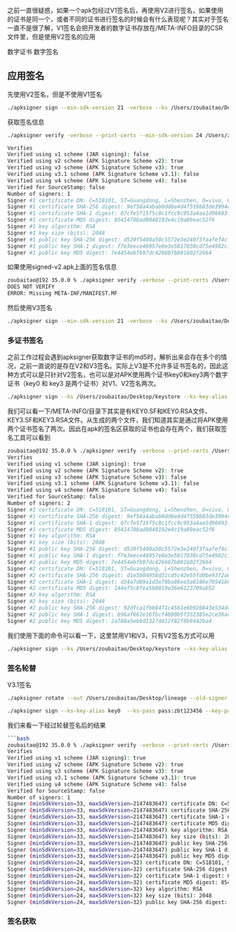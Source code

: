 之前一直很疑惑，如果一个apk包经过V1签名后，再使用V2进行签名，如果使用的证书是同一个，或者不同的证书进行签名的时候会有什么表现呢？其实对于签名一直不是很了解，V1签名会把开发者的数字证书存放在/META-INFO目录的CSR文件里，但是使用V2签名的应用

数字证书
数字签名


## 应用签名
先使用V2签名，但是不使用V1签名
```bash
./apksigner sign --min-sdk-version 21 -verbose --ks /Users/zoubaitao/Desktop/keystore --v1-signing-enabled false --v2-signing-enabled true --ks-key-alias key0 --ks-pass pass:zbt123456 --key-pass pass:zbt123456 --out /Users/zoubaitao/Desktop/signed-v2.apk /Users/zoubaitao/Desktop/app-debug-unsigned.apk
```
获取签名信息
```bash
./apksigner verify -verbose --print-certs --min-sdk-version 24 /Users/zoubaitao/Desktop/signed-v2.apk

Verifies
Verified using v1 scheme (JAR signing): false
Verified using v2 scheme (APK Signature Scheme v2): true
Verified using v3 scheme (APK Signature Scheme v3): true
Verified using v3.1 scheme (APK Signature Scheme v3.1): false
Verified using v4 scheme (APK Signature Scheme v4): false
Verified for SourceStamp: false
Number of signers: 1
Signer #1 certificate DN: C=518101, ST=Guangdong, L=Shenzhen, O=vivo, OU=Application, CN=Zou Baitao
Signer #1 certificate SHA-256 digest: 9ef58a4abab0dd6e4d4f559b83de3994dba62d85f192ac375bc00f19c4aa1467
Signer #1 certificate SHA-1 digest: 07cfe5f15f5c8c1fcc9c953a4aa1d96693fef4fb
Signer #1 certificate MD5 digest: 8541470bad8040192e4c19a89eac52f6
Signer #1 key algorithm: RSA
Signer #1 key size (bits): 2048
Signer #1 public key SHA-256 digest: d520f5400a50c5572e3e240f3faafef4cfb45c3516964f664f69f30bf92ee9af
Signer #1 public key SHA-1 digest: f7e3eece46957e8e3e5817038cd75e4982c11801
Signer #1 public key MD5 digest: 7e4454ebfb97dc426607b801602f2664
```

如果使用signed-v2.apk上面的签名信息
```bash
zoubaitao@192 35.0.0 % ./apksigner verify -verbose --print-certs /Users/zoubaitao/Desktop/signed-v2.apk
DOES NOT VERIFY
ERROR: Missing META-INF/MANIFEST.MF
```

然后使用V3签名
```bash
./apksigner sign --min-sdk-version 21 -verbose --ks /Users/zoubaitao/Desktop/keystore --v1-signing-enabled false --v3-signing-enabled true --ks-key-alias key1 --ks-pass pass:zbt123456 --key-pass pass:zbt123456 --out /Users/zoubaitao/Desktop/signed-v3.apk /Users/zoubaitao/Desktop/signed-v2.apk
```

### 多证书签名
之前工作过程会遇到apksigner获取数字证书的md5时，解析出来会存在多个的情况，之前一直说的是存在V2和V3签名。实际上V3是不允许多证书签名的，因此这种方式可以是只针对V2签名，也可以是对APK使用两个证书key0和key3两个数字证书（key0 和 key3 是两个证书）对V1、V2签名两次。
```bash
./apksigner sign --ks /Users/zoubaitao/Desktop/keystore --ks-key-alias key0 --ks-pass pass:zbt123456 --key-pass pass:zbt123456 --next-signer --ks /Users/zoubaitao/Desktop/keystore2 --ks-key-alias key3 --ks-pass pass:zbt123456 --key-pass pass:zbt123456 --v3-signing-enabled false --in /Users/zoubaitao/Desktop/app-debug-unsigned.apk --out app-signed.apk
```
我们可以看一下/META-INFO/目录下其实是有KEY0.SF和KEY0.RSA文件、KEY3.SF和KEY3.RSA文件。从生成的两个文件，我们知道其实是通过将APK使用两个证书签名了两次。因此在apk的签名区获取的证书也会存在两个，我们获取签名工具可以看到
```bash
zoubaitao@192 35.0.0 % ./apksigner verify -verbose --print-certs /Users/zoubaitao/Desktop/app-signed.apk 
Verifies
Verified using v1 scheme (JAR signing): true
Verified using v2 scheme (APK Signature Scheme v2): true
Verified using v3 scheme (APK Signature Scheme v3): false
Verified using v3.1 scheme (APK Signature Scheme v3.1): false
Verified using v4 scheme (APK Signature Scheme v4): false
Verified for SourceStamp: false
Number of signers: 2
Signer #1 certificate DN: C=518101, ST=Guangdong, L=Shenzhen, O=vivo, OU=Application, CN=Zou Baitao
Signer #1 certificate SHA-256 digest: 9ef58a4abab0dd6e4d4f559b83de3994dba62d85f192ac375bc00f19c4aa1467
Signer #1 certificate SHA-1 digest: 07cfe5f15f5c8c1fcc9c953a4aa1d96693fef4fb
Signer #1 certificate MD5 digest: 8541470bad8040192e4c19a89eac52f6
Signer #1 key algorithm: RSA
Signer #1 key size (bits): 2048
Signer #1 public key SHA-256 digest: d520f5400a50c5572e3e240f3faafef4cfb45c3516964f664f69f30bf92ee9af
Signer #1 public key SHA-1 digest: f7e3eece46957e8e3e5817038cd75e4982c11801
Signer #1 public key MD5 digest: 7e4454ebfb97dc426607b801602f2664
Signer #2 certificate DN: C=518101, ST=Guangdong, L=Shenzhen, O=vivo, OU=Application, CN=Zou Baitao
Signer #2 certificate SHA-256 digest: d1e5b04958d31cd5c42e55fd0be9372a8ae2e5fa7713a2746c35e659d39e4102
Signer #2 certificate SHA-1 digest: d24a7d69a1d3e70ba86ee3a6186e70541685c52a
Signer #2 certificate MD5 digest: 144ef5c8fea5b8819e36e6123709ab52
Signer #2 key algorithm: RSA
Signer #2 key size (bits): 2048
Signer #2 public key SHA-256 digest: 92dfca1fbb8471c4561e6b920843e534d4312f205e7ab63dbce30decd82b2519
Signer #2 public key SHA-1 digest: 696af662e16fbcf4000b5f352385e2ce36ac74ea
Signer #2 public key MD5 digest: 2a788a5ebbd1327d412f82f8b9442ba4
```

我们使用下面的命令可以看一下，这里禁用V1和V3，只有V2签名方式可以用
```bash
./apksigner sign --ks /Users/zoubaitao/Desktop/keystore --ks-key-alias key0 --ks-pass pass:zbt123456 --key-pass pass:zbt123456 --next-signer --ks /Users/zoubaitao/Desktop/keystore2 --ks-key-alias key3 --ks-pass pass:zbt123456 --key-pass pass:zbt123456 --v1-signing-enabled false --v3-signing-enabled false --in /Users/zoubaitao/Desktop/app-debug-unsigned.apk --out /Users/zoubaitao/Desktop/app-signed2.apk
```


### 签名轮替
V3.1签名

```bash
./apksigner rotate --out /Users/zoubaitao/Desktop/lineage --old-signer --ks-key-alias key0 --ks-pass pass:zbt123456 --key-pass pass:zbt123456 --ks /Users/zoubaitao/Desktop/keystore  --new-signer --ks-key-alias key3 --ks-pass pass:zbt123456 --key-pass pass:zbt123456 --ks /Users/zoubaitao/Desktop/keystore2
```

```bash
./apksigner sign --ks-key-alias key0  --ks-pass pass:zbt123456 --key-pass pass:zbt123456 --ks /Users/zoubaitao/Desktop/keystore --next-signer --ks-key-alias key3 --ks-pass pass:zbt123456 --key-pass pass:zbt123456 --ks /Users/zoubaitao/Desktop/keystore2 --lineage /Users/zoubaitao/Desktop/lineage --in /Users/zoubaitao/Desktop/app-debug-unsigned.apk --out /Users/zoubaitao/Desktop/rotate-v3-signed.apk 
```

我们来看一下经过轮替签名后的结果
```bash
```bash
zoubaitao@192 35.0.0 % ./apksigner verify -verbose --print-certs /Users/zoubaitao/Desktop/rotate-v3-signed.apk 
Verifies
Verified using v1 scheme (JAR signing): true
Verified using v2 scheme (APK Signature Scheme v2): true
Verified using v3 scheme (APK Signature Scheme v3): true
Verified using v3.1 scheme (APK Signature Scheme v3.1): true
Verified using v4 scheme (APK Signature Scheme v4): false
Verified for SourceStamp: false
Number of signers: 1
Signer (minSdkVersion=33, maxSdkVersion=2147483647) certificate DN: C=518101, ST=Guangdong, L=Shenzhen, O=vivo, OU=Application, CN=Zou Baitao
Signer (minSdkVersion=33, maxSdkVersion=2147483647) certificate SHA-256 digest: d1e5b04958d31cd5c42e55fd0be9372a8ae2e5fa7713a2746c35e659d39e4102
Signer (minSdkVersion=33, maxSdkVersion=2147483647) certificate SHA-1 digest: d24a7d69a1d3e70ba86ee3a6186e70541685c52a
Signer (minSdkVersion=33, maxSdkVersion=2147483647) certificate MD5 digest: 144ef5c8fea5b8819e36e6123709ab52
Signer (minSdkVersion=33, maxSdkVersion=2147483647) key algorithm: RSA
Signer (minSdkVersion=33, maxSdkVersion=2147483647) key size (bits): 2048
Signer (minSdkVersion=33, maxSdkVersion=2147483647) public key SHA-256 digest: 92dfca1fbb8471c4561e6b920843e534d4312f205e7ab63dbce30decd82b2519
Signer (minSdkVersion=33, maxSdkVersion=2147483647) public key SHA-1 digest: 696af662e16fbcf4000b5f352385e2ce36ac74ea
Signer (minSdkVersion=33, maxSdkVersion=2147483647) public key MD5 digest: 2a788a5ebbd1327d412f82f8b9442ba4
Signer (minSdkVersion=24, maxSdkVersion=32) certificate DN: C=518101, ST=Guangdong, L=Shenzhen, O=vivo, OU=Application, CN=Zou Baitao
Signer (minSdkVersion=24, maxSdkVersion=32) certificate SHA-256 digest: 9ef58a4abab0dd6e4d4f559b83de3994dba62d85f192ac375bc00f19c4aa1467
Signer (minSdkVersion=24, maxSdkVersion=32) certificate SHA-1 digest: 07cfe5f15f5c8c1fcc9c953a4aa1d96693fef4fb
Signer (minSdkVersion=24, maxSdkVersion=32) certificate MD5 digest: 8541470bad8040192e4c19a89eac52f6
Signer (minSdkVersion=24, maxSdkVersion=32) key algorithm: RSA
Signer (minSdkVersion=24, maxSdkVersion=32) key size (bits): 2048
Signer (minSdkVersion=24, maxSdkVersion=32) public key SHA-256 digest: d520f5400a50c5572e3e240f3faafef4cfb45c3516964f664f69f30bf92ee9af
```

### 签名获取
